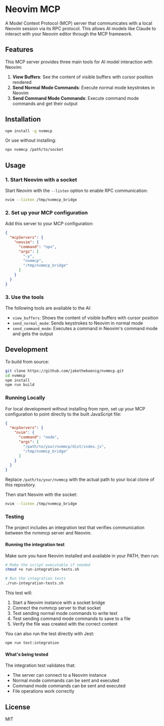 # Neovim MCP

A Model Context Protocol (MCP) server that communicates with a local Neovim session via its RPC protocol. This allows AI models like Claude to interact with your Neovim editor through the MCP framework.

## Features

This MCP server provides three main tools for AI model interaction with Neovim:

1. **View Buffers**: See the content of visible buffers with cursor position rendered
2. **Send Normal Mode Commands**: Execute normal mode keystrokes in Neovim
3. **Send Command Mode Commands**: Execute command mode commands and get their output

## Installation

```bash
npm install -g nvmmcp
```

Or use without installing:

```bash
npx nvmmcp /path/to/socket
```

## Usage

### 1. Start Neovim with a socket

Start Neovim with the `--listen` option to enable RPC communication:

```bash
nvim --listen /tmp/nvmmcp_bridge
```

### 2. Set up your MCP configuration

Add this server to your MCP configuration:

```json
{
  "mcpServers": {
    "neovim": {
      "command": "npx",
      "args": [
        "-y",
        "nvmmcp",
        "/tmp/nvmmcp_bridge"
      ]
    }
  }
}
```

### 3. Use the tools

The following tools are available to the AI:

- `view_buffers`: Shows the content of visible buffers with cursor position
- `send_normal_mode`: Sends keystrokes to Neovim in normal mode
- `send_command_mode`: Executes a command in Neovim's command mode and gets the output

## Development

To build from source:

```bash
git clone https://github.com/jakethekoenig/nvmmcp.git
cd nvmmcp
npm install
npm run build
```

### Running Locally

For local development without installing from npm, set up your MCP configuration to point directly to the built JavaScript file:

```json
{
  "mcpServers": {
    "nvim": {
      "command": "node",
      "args": [
        "/path/to/your/nvmmcp/dist/index.js",
        "/tmp/nvmmcp_bridge"
      ]
    }
  }
}
```

Replace `/path/to/your/nvmmcp` with the actual path to your local clone of this repository.

Then start Neovim with the socket:

```bash
nvim --listen /tmp/nvmmcp_bridge
```

### Testing

The project includes an integration test that verifies communication between the nvmmcp server and Neovim.

#### Running the integration test

Make sure you have Neovim installed and available in your PATH, then run:

```bash
# Make the script executable if needed
chmod +x run-integration-tests.sh

# Run the integration tests
./run-integration-tests.sh
```

This test will:
1. Start a Neovim instance with a socket bridge
2. Connect the nvmmcp server to that socket
3. Test sending normal mode commands to write text
4. Test sending command mode commands to save to a file
5. Verify the file was created with the correct content

You can also run the test directly with Jest:

```bash
npm run test:integration
```

#### What's being tested

The integration test validates that:
- The server can connect to a Neovim instance
- Normal mode commands can be sent and executed
- Command mode commands can be sent and executed
- File operations work correctly

## License

MIT
